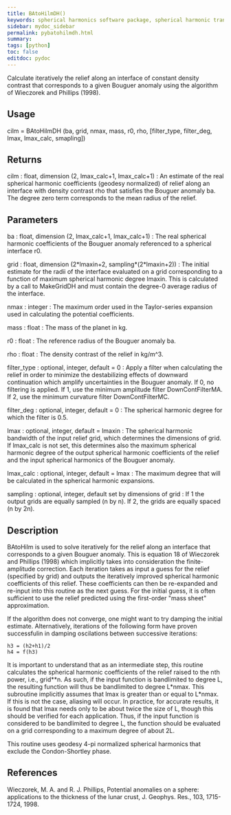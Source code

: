 ```yaml
---
title: BAtoHilmDH()
keywords: spherical harmonics software package, spherical harmonic transform, legendre functions, multitaper spectral analysis, Python, gravity, magnetic field
sidebar: mydoc_sidebar
permalink: pybatohilmdh.html
summary:
tags: [python]
toc: false
editdoc: pydoc
---
```


Calculate iteratively the relief along an interface of constant density contrast that corresponds to a given Bouguer anomaly using the algorithm of Wieczorek and Phillips (1998).

## Usage

cilm = BAtoHilmDH (ba, grid, nmax, mass, r0, rho, [filter_type, filter_deg, lmax, lmax_calc, smapling])


## Returns

cilm : float, dimension (2, lmax_calc+1, lmax_calc+1)
:   An estimate of the real spherical harmonic coefficients (geodesy normalized) of relief along an interface with density contrast rho that satisfies the Bouguer anomaly ba. The degree zero term corresponds to the mean radius of the relief.

## Parameters

ba : float, dimension (2, lmax_calc+1, lmax_calc+1)
:   The real spherical harmonic coefficients of the Bouguer anomaly referenced to a spherical interface r0.

grid : float, dimension (2\*lmaxin+2, sampling\*(2\*lmaxin+2)) 
:   The initial estimate for the radii of the interface evaluated on a grid corresponding to a function of maximum spherical harmonic degree lmaxin. This is calculated by a call to MakeGridDH and must contain the degree-0 average radius of the interface.

nmax : integer
:   The maximum order used in the Taylor-series expansion used in calculating the potential coefficients.

mass : float
:   The mass of the planet in kg.

r0 : float
:   The reference radius of the Bouguer anomaly ba.

rho : float
:   The density contrast of the relief in kg/m^3.

filter_type : optional, integer, default = 0
:   Apply a filter when calculating the relief in order to minimize the destabilizing effects of downward continuation which amplify uncertainties in the Bouguer anomaly. If 0, no filtering is applied. If 1, use the minimum amplitude filter DownContFilterMA. If 2, use the minimum curvature filter DownContFilterMC.

filter_deg : optional, integer, default = 0
:   The spherical harmonic degree for which the filter is 0.5.

lmax : optional, integer, default = lmaxin
:   The spherical harmonic bandwidth of the input relief grid, which determines the dimensions of grid. If lmax_calc is not set, this determines also the maximum spherical harmonic degree of the output spherical harmonic coefficients of the relief and the input spherical harmonics of the Bouguer anomaly.

lmax_calc : optional, integer, default = lmax
:   The maximum degree that will be calculated in the spherical harmonic expansions.

sampling : optional, integer, default set by dimensions of grid
:   If 1 the output grids are equally sampled (n by n). If 2, the grids are equally spaced (n by 2n).

## Description

BAtoHilm is used to solve iteratively for the relief along an interface that corresponds to a given Bouguer anomaly. This is equation 18 of Wieczorek and Phillips (1998) which implicitly takes into consideration the finite-amplitude correction. Each iteration takes as input a guess for the relief (specified by grid) and outputs the iteratively improved spherical harmonic coefficients of this relief. These coefficients can then be re-expanded and re-input into this routine as the next guess. For the initial guess, it is often sufficient to use the relief predicted using the first-order "mass sheet" approximation.

If the algorithm does not converge, one might want to try damping the initial estimate. Alternatively, iterations of the following form have proven successfulin in damping oscilations between successive iterations:

`h3 = (h2+h1)/2`  
`h4 = f(h3)`  

It is important to understand that as an intermediate step, this routine calculates the spherical harmonic coefficients of the relief raised to the nth power, i.e., grid\*\*n. As such, if the input function is bandlimited to degree L, the resulting function will thus be bandlimited to degree L\*nmax. This subroutine implicitly assumes that lmax is greater than or equal to L\*nmax. If this is not the case, aliasing will occur. In practice, for accurate results, it is found that lmax needs only to be about twice the size of L, though this should be verified for each application. Thus, if the input function is considered to be bandlimited to degree L, the function should be evaluated on a grid corresponding to a maximum degree of about 2L.

This routine uses geodesy 4-pi normalized spherical harmonics that exclude the Condon-Shortley phase.

## References

Wieczorek, M. A. and R. J. Phillips, Potential anomalies on a sphere: applications to the thickness of the lunar crust, J. Geophys. Res., 103, 1715-1724, 1998.

